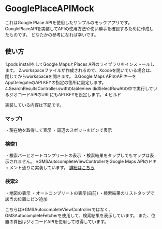 # GooglePlaceAPIMock
これはGoogle Place APIを使用したサンプルのモックアプリです。
GooglePlaceAPIを実装してAPIの使用方法や使い勝手を確認するために作成したものです。
どなたかの参考になれば幸いです。

## 使い方

1.pods installをしてGoogle MapsとPlaces APIのライブラリをインストールします。
2.workspaceファイルが作成されるので、Xcodeを開いている場合は、閉じてからworkspaceを開きます。
3.Google Maps APIのAPIキーをAppDelegateのAPI KEYの指定の箇所に設定します。
4.SearchResultsController.swiftのtableView didSelectRowAtの中で実行しているジオコードAPIのURLにもAPI KEYを設定します。
4.ビルド

実装している内容は下記です。

### マップ1
・現在地を取得して表示
・周辺のスポットをピンで表示

### 検索1
・検索バーとオートコンプリートの表示
・検索結果をタップしてもマップは表示されません。
※GMSAutocompleteViewControllerをGoogle Maps APIのドキュメント通りに実装しています。
[詳細はこちら](https://developers.google.com/places/ios-sdk/reference/interface_g_m_s_autocomplete_view_controller)

### 検索2
・地図の表示
・オートコンプリートの表示(自前)
・検索結果のリストタップで該当の位置にピン追加

こちらは※GMSAutocompleteViewControllerではなく、GMSAutocompleteFetcherを使用して、検索結果を表示しています。
また、位置の算出はジオコードAPIを使用して取得しています。




